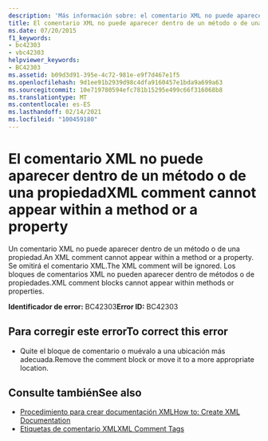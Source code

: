 ```yaml
---
description: 'Más información sobre: el comentario XML no puede aparecer dentro de un método o una propiedad'
title: El comentario XML no puede aparecer dentro de un método o de una propiedad
ms.date: 07/20/2015
f1_keywords:
- bc42303
- vbc42303
helpviewer_keywords:
- BC42303
ms.assetid: b09d3d91-395e-4c72-981e-e9f7d467e1f5
ms.openlocfilehash: 9d1ee91b2939d98c4dfa9160457e1bda9a699a63
ms.sourcegitcommit: 10e719780594efc781b15295e499c66f316068b8
ms.translationtype: MT
ms.contentlocale: es-ES
ms.lasthandoff: 02/14/2021
ms.locfileid: "100459180"
---
```

# <a name="xml-comment-cannot-appear-within-a-method-or-a-property"></a><span data-ttu-id="d83e1-103">El comentario XML no puede aparecer dentro de un método o de una propiedad</span><span class="sxs-lookup"><span data-stu-id="d83e1-103">XML comment cannot appear within a method or a property</span></span>

<span data-ttu-id="d83e1-104">Un comentario XML no puede aparecer dentro de un método o de una propiedad.</span><span class="sxs-lookup"><span data-stu-id="d83e1-104">An XML comment cannot appear within a method or a property.</span></span> <span data-ttu-id="d83e1-105">Se omitirá el comentario XML.</span><span class="sxs-lookup"><span data-stu-id="d83e1-105">The XML comment will be ignored.</span></span> <span data-ttu-id="d83e1-106">Los bloques de comentarios XML no pueden aparecer dentro de métodos o de propiedades.</span><span class="sxs-lookup"><span data-stu-id="d83e1-106">XML comment blocks cannot appear within methods or properties.</span></span>  
  
 <span data-ttu-id="d83e1-107">**Identificador de error:** BC42303</span><span class="sxs-lookup"><span data-stu-id="d83e1-107">**Error ID:** BC42303</span></span>  
  
## <a name="to-correct-this-error"></a><span data-ttu-id="d83e1-108">Para corregir este error</span><span class="sxs-lookup"><span data-stu-id="d83e1-108">To correct this error</span></span>  
  
- <span data-ttu-id="d83e1-109">Quite el bloque de comentario o muévalo a una ubicación más adecuada.</span><span class="sxs-lookup"><span data-stu-id="d83e1-109">Remove the comment block or move it to a more appropriate location.</span></span>  
  
## <a name="see-also"></a><span data-ttu-id="d83e1-110">Consulte también</span><span class="sxs-lookup"><span data-stu-id="d83e1-110">See also</span></span>

- [<span data-ttu-id="d83e1-111">Procedimiento para crear documentación XML</span><span class="sxs-lookup"><span data-stu-id="d83e1-111">How to: Create XML Documentation</span></span>](../programming-guide/program-structure/how-to-create-xml-documentation.md)
- [<span data-ttu-id="d83e1-112">Etiquetas de comentario XML</span><span class="sxs-lookup"><span data-stu-id="d83e1-112">XML Comment Tags</span></span>](../language-reference/xmldoc/index.md)
